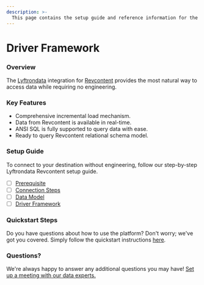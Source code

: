 ```yaml
---
description: >-
  This page contains the setup guide and reference information for the Revcontent source connector.
---
```


# Driver Framework

### Overview

The [Lyftrondata](https://www.lyftrondata.com/) integration for [Revcontent](https://www.lyftrondata.com/integration/commerce-analytics/rev-content/) provides the most natural way to access data while requiring no engineering.

### Key Features

* Comprehensive incremental load mechanism.
* Data from Revcontent is available in real-time.&#x20;
* ANSI SQL is fully supported to query data with ease.
* Ready to query Revcontent relational schema model.

### Setup Guide

To connect to your destination without engineering, follow our step-by-step Lyftrondata Revcontent setup guide.

* [ ] [Prerequisite](../prerequisite.md)
* [ ] [Connection Steps](../connection-steps.md)
* [ ] [Data Model](../data-model/erd.md)
* [ ] [Driver Framework](../driver-framework/)

### Quickstart Steps

Do you have questions about how to use the platform? Don't worry; we've got you covered. Simply follow the quickstart instructions [here](../driver-framework/README.md).

### Questions? <a href="#questions" id="questions"></a>

We're always happy to answer any additional questions you may have! [Set up a meeting with our data experts.](https://www.lyftrondata.com/book-a-meeting/)


